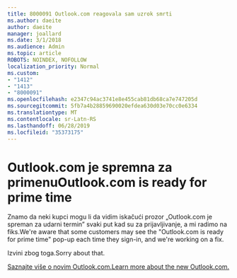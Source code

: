 ```yaml
---
title: 8000091 Outlook.com reagovala sam uzrok smrti
ms.author: daeite
author: daeite
manager: joallard
ms.date: 3/1/2018
ms.audience: Admin
ms.topic: article
ROBOTS: NOINDEX, NOFOLLOW
localization_priority: Normal
ms.custom:
- "1412"
- "1413"
- "8000091"
ms.openlocfilehash: e2347c94ac3741e8e455cab81db68ca7e747205d
ms.sourcegitcommit: 5fb7a4b28859690020efdea630d03e70cc0e6334
ms.translationtype: MT
ms.contentlocale: sr-Latn-RS
ms.lasthandoff: 06/28/2019
ms.locfileid: "35373175"
---
```

# <a name="outlookcom-is-ready-for-prime-time"></a><span data-ttu-id="2bc4e-102">Outlook.com je spremna za primenu</span><span class="sxs-lookup"><span data-stu-id="2bc4e-102">Outlook.com is ready for prime time</span></span>

<span data-ttu-id="2bc4e-103">Znamo da neki kupci mogu li da vidim iskačući prozor „Outlook.com je spreman za udarni termin” svaki put kad su za prijavljivanje, a mi radimo na fiks.</span><span class="sxs-lookup"><span data-stu-id="2bc4e-103">We're aware that some customers may see the "Outlook.com is ready for prime time" pop-up each time they sign-in, and we're working on a fix.</span></span>

<span data-ttu-id="2bc4e-104">Izvini zbog toga.</span><span class="sxs-lookup"><span data-stu-id="2bc4e-104">Sorry about that.</span></span>

[<span data-ttu-id="2bc4e-105">Saznajte više o novim Outlook.com.</span><span class="sxs-lookup"><span data-stu-id="2bc4e-105">Learn more about the new Outlook.com.</span></span>](https://go.microsoft.com/fwlink/p/?linkid=2001300)
